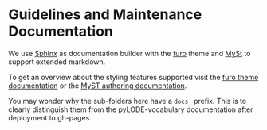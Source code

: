 # Guidelines and Maintenance Documentation

We use [Sphinx](https://www.sphinx-doc.org/) as documentation builder with the [furo](https://github.com/pradyunsg/furo) theme
and [MySt](https://mystmd.org/) to support extended markdown.

To get an overview about the styling features supported visit the [furo theme documentation](https://pradyunsg.me/furo/kitchen-sink/)
or the [MyST authoring documentation](https://mystmd.org/guide/typography).

You may wonder why the sub-folders here have a `docs_` prefix.
This is to clearly distinguish them from the pyLODE-vocabulary documentation after deployment to gh-pages.
